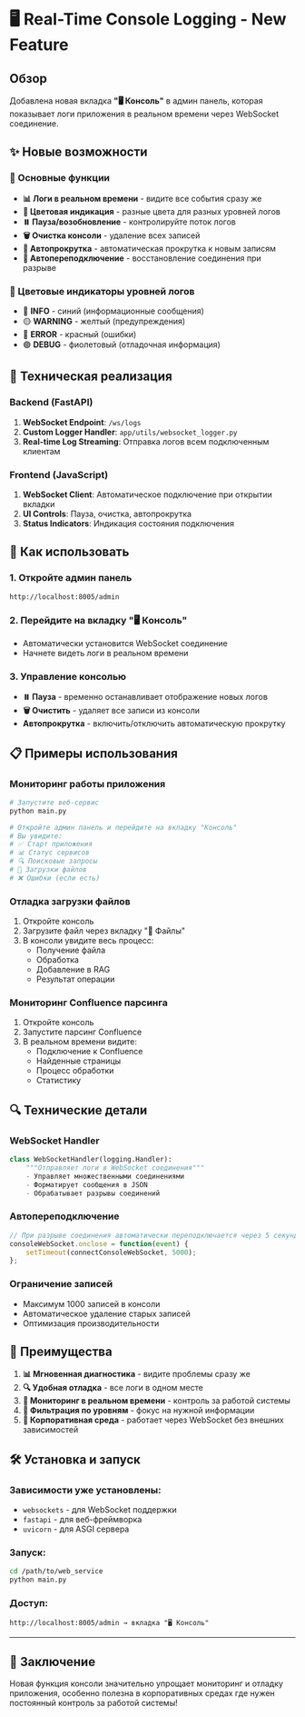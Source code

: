 # 🖥️ Real-Time Console Logging - New Feature

## Обзор

Добавлена новая вкладка **"🖥️ Консоль"** в админ панель, которая показывает логи приложения в реальном времени через WebSocket соединение.

## ✨ Новые возможности

### 🎯 Основные функции
- **📊 Логи в реальном времени** - видите все события сразу же
- **🎨 Цветовая индикация** - разные цвета для разных уровней логов
- **⏸️ Пауза/возобновление** - контролируйте поток логов
- **🗑️ Очистка консоли** - удаление всех записей
- **📜 Автопрокрутка** - автоматическая прокрутка к новым записям
- **🔌 Автопереподключение** - восстановление соединения при разрыве

### 🎨 Цветовые индикаторы уровней логов
- 🔵 **INFO** - синий (информационные сообщения)
- 🟡 **WARNING** - желтый (предупреждения)
- 🔴 **ERROR** - красный (ошибки)
- 🟣 **DEBUG** - фиолетовый (отладочная информация)

## 🔧 Техническая реализация

### Backend (FastAPI)
1. **WebSocket Endpoint**: `/ws/logs`
2. **Custom Logger Handler**: `app/utils/websocket_logger.py`
3. **Real-time Log Streaming**: Отправка логов всем подключенным клиентам

### Frontend (JavaScript)
1. **WebSocket Client**: Автоматическое подключение при открытии вкладки
2. **UI Controls**: Пауза, очистка, автопрокрутка
3. **Status Indicators**: Индикация состояния подключения

## 🚀 Как использовать

### 1. Откройте админ панель
```
http://localhost:8005/admin
```

### 2. Перейдите на вкладку "🖥️ Консоль"
- Автоматически установится WebSocket соединение
- Начнете видеть логи в реальном времени

### 3. Управление консолью
- **⏸️ Пауза** - временно останавливает отображение новых логов
- **🗑️ Очистить** - удаляет все записи из консоли
- **Автопрокрутка** - включить/отключить автоматическую прокрутку

## 📋 Примеры использования

### Мониторинг работы приложения
```bash
# Запустите веб-сервис
python main.py

# Откройте админ панель и перейдите на вкладку "Консоль"
# Вы увидите:
# ✅ Старт приложения
# 📊 Статус сервисов
# 🔍 Поисковые запросы
# 📁 Загрузки файлов
# ❌ Ошибки (если есть)
```

### Отладка загрузки файлов
1. Откройте консоль
2. Загрузите файл через вкладку "📁 Файлы"
3. В консоли увидите весь процесс:
   - Получение файла
   - Обработка
   - Добавление в RAG
   - Результат операции

### Мониторинг Confluence парсинга
1. Откройте консоль
2. Запустите парсинг Confluence
3. В реальном времени видите:
   - Подключение к Confluence
   - Найденные страницы
   - Процесс обработки
   - Статистику

## 🔍 Технические детали

### WebSocket Handler
```python
class WebSocketHandler(logging.Handler):
    """Отправляет логи в WebSocket соединения"""
    - Управляет множественными соединениями
    - Форматирует сообщения в JSON
    - Обрабатывает разрывы соединений
```

### Автопереподключение
```javascript
// При разрыве соединения автоматически переподключается через 5 секунд
consoleWebSocket.onclose = function(event) {
    setTimeout(connectConsoleWebSocket, 5000);
};
```

### Ограничение записей
- Максимум 1000 записей в консоли
- Автоматическое удаление старых записей
- Оптимизация производительности

## 🎉 Преимущества

1. **📊 Мгновенная диагностика** - видите проблемы сразу же
2. **🔍 Удобная отладка** - все логи в одном месте
3. **👀 Мониторинг в реальном времени** - контроль за работой системы
4. **🎯 Фильтрация по уровням** - фокус на нужной информации
5. **💾 Корпоративная среда** - работает через WebSocket без внешних зависимостей

## 🛠️ Установка и запуск

### Зависимости уже установлены:
- `websockets` - для WebSocket поддержки
- `fastapi` - для веб-фреймворка
- `uvicorn` - для ASGI сервера

### Запуск:
```bash
cd /path/to/web_service
python main.py
```

### Доступ:
```
http://localhost:8005/admin → вкладка "🖥️ Консоль"
```

---

## 🎯 Заключение

Новая функция консоли значительно упрощает мониторинг и отладку приложения, особенно полезна в корпоративных средах где нужен постоянный контроль за работой системы!
